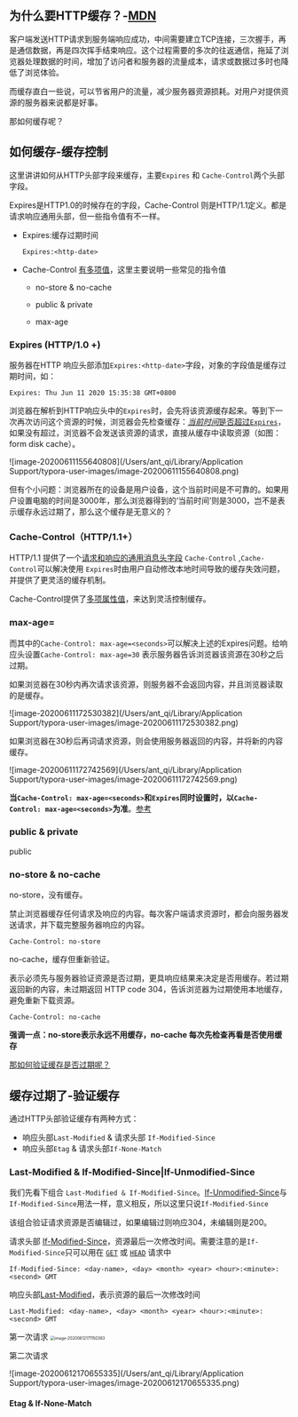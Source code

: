 ## 为什么要HTTP缓存？-[MDN](https://developer.mozilla.org/zh-CN/docs/Web/HTTP/Caching_FAQ)

客户端发送HTTP请求到服务端响应成功，中间需要建立TCP连接，三次握手，再是通信数据，再是四次挥手结束响应。这个过程需要的多次的往返通信，拖延了浏览器处理数据的时间，增加了访问者和服务器的流量成本，请求或数据过多时也降低了浏览体验。

而缓存直白一些说，可以节省用户的流量，减少服务器资源损耗。对用户对提供资源的服务器来说都是好事。

那如何缓存呢？

## 如何缓存-缓存控制

这里讲讲如何从HTTP头部字段来缓存，主要`Expires` 和 `Cache-Control`两个头部字段。

Expires是HTTP1.0的时候存在的字段，Cache-Control 则是HTTP/1.1定义。都是请求响应通用头部，但一些指令值有不一样。

- Expires:缓存过期时间

  ``` http
  Expires:<http-date>
  ```

- Cache-Control [有多项值](https://developer.mozilla.org/zh-CN/docs/Web/HTTP/Headers/Cache-Control)，这里主要说明一些常见的指令值

  - no-store & no-cache

  - public & private
  - max-age

### Expires (HTTP/1.0 +)

服务器在HTTP 响应头部添加`Expires:<http-date>`字段，对象的字段值是缓存过期时间，如：

``` HTTP
Expires: Thu Jun 11 2020 15:35:38 GMT+0800 
```

浏览器在解析到HTTP响应头中的`Expires`时，会先将该资源缓存起来。等到下一次再次访问这个资源的时候，浏览器会先检查缓存：<u>*当前时间*是否超过`Expires`</u>，如果没有超过，浏览器不会发送该资源的请求，直接从缓存中读取资源（如图：form disk cache）。

![image-20200611155640808](/Users/ant_qi/Library/Application Support/typora-user-images/image-20200611155640808.png)

但有个小问题：浏览器所在的设备是用户设备，这个当前时间是不可靠的。如果用户设置电脑的时间是3000年，那么浏览器得到的‘当前时间’则是3000，岂不是表示缓存永远过期了，那么这个缓存是无意义的？



### Cache-Control（HTTP/1.1+）

HTTP/1.1 提供了一个<u>请求和响应的通用消息头字段</u> `Cache-Control` ,`Cache-Control`可以解决使用 `Expires`时由用户自动修改本地时间导致的缓存失效问题，并提供了更灵活的缓存机制。

Cache-Control提供了[多项属性值](https://developer.mozilla.org/zh-CN/docs/Web/HTTP/Headers/Cache-Control)，来达到灵活控制缓存。

### max-age=<seconds>

而其中的`Cache-Control: max-age=<seconds>`可以解决上述的Expires问题。给响应头设置`Cache-Control: max-age=30` 表示服务器告诉浏览器该资源在30秒之后过期。

如果浏览器在30秒内再次请求该资源，则服务器不会返回内容，并且浏览器读取的是缓存。

![image-20200611172530382](/Users/ant_qi/Library/Application Support/typora-user-images/image-20200611172530382.png)

如果浏览器在30秒后再词请求资源，则会使用服务器返回的内容，并将新的内容缓存。

![image-20200611172742569](/Users/ant_qi/Library/Application Support/typora-user-images/image-20200611172742569.png)

**当`Cache-Control: max-age=<seconds>`和`Expires`同时设置时，以`Cache-Control: max-age=<seconds>`为准**。[参考](https://www.w3.org/Protocols/rfc2616/rfc2616-sec14.html#sec14.9.3)



### public & private

public

### no-store & no-cache

no-store，没有缓存。

禁止浏览器缓存任何请求及响应的内容。每次客户端请求资源时，都会向服务器发送请求，并下载完整服务器响应的内容。

``` http
Cache-Control: no-store
```

no-cache，缓存但重新验证。

表示必须先与服务器验证资源是否过期，更具响应结果来决定是否用缓存。若过期返回新的内容，未过期返回 HTTP code 304，告诉浏览器为过期使用本地缓存，避免重新下载资源。

``` http
Cache-Control: no-cache
```

**强调一点：no-store表示永远不用缓存，no-cache 每次先检查再看是否使用缓存**

<u>那如何验证缓存是否过期呢？</u>



## 缓存过期了-验证缓存

通过HTTP头部验证缓存有两种方式：

- 响应头部`Last-Modified` & 请求头部 `If-Modified-Since`
- 响应头部`Etag` & 请求头部`If-None-Match`

### Last-Modified & If-Modified-Since|If-Unmodified-Since

我们先看下组合 `Last-Modified & If-Modified-Since`。[If-Unmodified-Since](https://developer.mozilla.org/zh-CN/docs/Web/HTTP/Headers/If-Unmodified-Since)与`If-Modified-Since`用法一样，意义相反，所以这里只说`If-Modified-Since`

该组合验证请求资源是否编辑过，如果编辑过则响应304，未编辑则是200。

请求头部 [If-Modified-Since](https://developer.mozilla.org/zh-CN/docs/Web/HTTP/Headers/If-Modified-Since)，资源最后一次修改时间。需要注意的是`If-Modified-Since`只可以用在 [`GET`](https://developer.mozilla.org/zh-CN/docs/Web/HTTP/Methods/GET) 或 [`HEAD`](https://developer.mozilla.org/zh-CN/docs/Web/HTTP/Methods/HEAD) 请求中

```http
If-Modified-Since: <day-name>, <day> <month> <year> <hour>:<minute>:<second> GMT
```

响应头部[Last-Modified](https://developer.mozilla.org/zh-CN/docs/Web/HTTP/Headers/Last-Modified)，表示资源的最后一次修改时间

```http
Last-Modified: <day-name>, <day> <month> <year> <hour>:<minute>:<second> GMT
```

第一次请求
<img src="/Users/ant_qi/Library/Application Support/typora-user-images/image-20200612171150383.png" alt="image-20200612171150383" style="zoom:50%;" />

第二次请求

![image-20200612170655335](/Users/ant_qi/Library/Application Support/typora-user-images/image-20200612170655335.png)

#### Etag & If-None-Match



